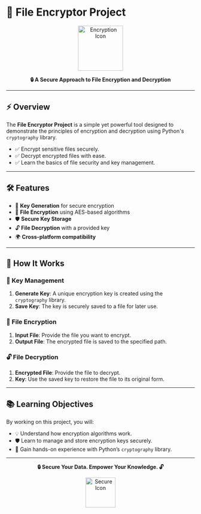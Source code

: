 # 🔐 File Encryptor Project

<p align="center">
  <img src="https://cdn-icons-png.flaticon.com/512/2917/2917995.png" alt="Encryption Icon" width="120">
</p>

<p align="center">
  <strong>🔒 A Secure Approach to File Encryption and Decryption</strong>
</p>

---

## ⚡ Overview

The **File Encryptor Project** is a simple yet powerful tool designed to demonstrate the principles of encryption and decryption using Python's `cryptography` library.

- ✅ Encrypt sensitive files securely.
- ✅ Decrypt encrypted files with ease.
- ✅ Learn the basics of file security and key management.

---

## 🛠 Features

- 🔑 **Key Generation** for secure encryption
- 📁 **File Encryption** using AES-based algorithms
- 🛡 **Secure Key Storage**
- 🔓 **File Decryption** with a provided key
- 🌍 **Cross-platform compatibility**

---

## 🧩 How It Works

### 🔐 Key Management

1. **Generate Key**: A unique encryption key is created using the `cryptography` library.
2. **Save Key**: The key is securely saved to a file for later use.

### 📁 File Encryption

1. **Input File**: Provide the file you want to encrypt.
2. **Output File**: The encrypted file is saved to the specified path.

### 🔓 File Decryption

1. **Encrypted File**: Provide the file to decrypt.
2. **Key**: Use the saved key to restore the file to its original form.

---

## 📚 Learning Objectives

By working on this project, you will:

- 💡 Understand how encryption algorithms work.
- 🛡 Learn to manage and store encryption keys securely.
- 🔐 Gain hands-on experience with Python’s `cryptography` library.

---

<p align="center">
  <strong>🔒 Secure Your Data. Empower Your Knowledge. 🔓</strong>
</p>

<p align="center">
  <img src="https://cdn-icons-png.flaticon.com/512/4862/4862973.png" alt="Secure Icon" width="80">
</p>
